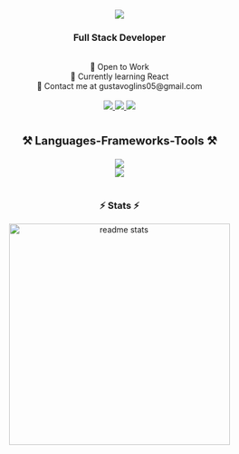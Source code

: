 <h1 align="center">
    <img src="https://readme-typing-svg.herokuapp.com/?font=Righteous&size=35&center=true&vCenter=true&width=500&height=70&duration=3500&lines=Gustavo+Guimarães+Lins;"/>
</h1>

<h3 align="center">Full Stack Developer</h3>

<br>

<div align="center">
 🔭 Open to Work
 <br>
 🌱 Currently learning React
<br>
📩 Contact me at gustavoglins05@gmail.com
</div>

<br>
 
<div align="center"> 
    <a href="https://www.instagram.com/1gustavolins/">
        <img src="https://img.shields.io/badge/Instagram-000?style=for-the-badge&logo=instagram&logoColor=3CAEEB"/>
    </a>
    <a href="https://www.linkedin.com/in/gustavoglins/" target="_blank">
        <img src="https://img.shields.io/badge/LinkedIn-000?style=for-the-badge&logo=linkedin&logoColor=3CAEEB" target="_blank" />
    </a>
    <a href="https://gustavoglins.github.io/glinsportfolio/" target="_blank">
        <img src="https://img.shields.io/badge/Portfolio-000?style=for-the-badge&logo=todoist&logoColor=3CAEEB" target="_blank" />
    </a>
</div>

#

<h3 align="center" style="font-size:20px;">
  <strong>⚒️ Languages-Frameworks-Tools ⚒️</strong>
</h3>

<div align="center">
    <img src="https://skillicons.dev/icons?i=html,css,typescript,angular,python"/>
    <br>
    <img src="https://skillicons.dev/icons?i=java,spring,hibernate,postgresql,mysql,mongodb"/>
    <br>
</div>

#

<h3 align="center">
  <strong>⚡ Stats ⚡</strong>
</h3>

<div align=center>
  <img width=390 src="https://github-readme-stats-salesp07.vercel.app/api?username=gustavoglins&count_private=true&show_icons=true&theme=default&rank_icon=github&border_radius=10&bg_color=000&title_color=FFF&text_color=FFF&icon_color=3CAEEB&border_color=3CAEEB&hide_title=true" alt="readme stats"/>
</div>
